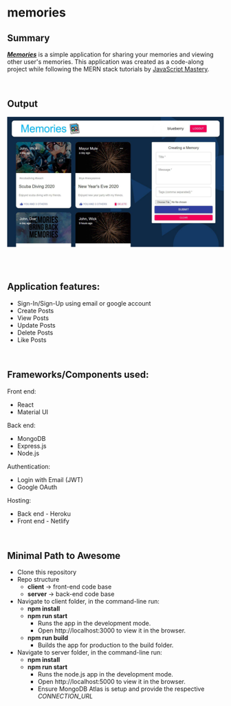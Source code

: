 # memories

## Summary

**_[Memories](https://mern-stack-app-memories.netlify.app/)_** is a simple application for sharing your memories and viewing other user's memories. This application was created as a code-along project while following the MERN stack tutorials by [JavaScript Mastery](https://www.youtube.com/watch?v=ngc9gnGgUdA&list=PL6QREj8te1P7VSwhrMf3D3Xt4V6_SRkhu). 

<br/>

## Output

[<img alt="mern-stack-app-memories-output.jpg" src="output/mern-stack-app-memories-output.jpg" />](https://mern-stack-app-memories.netlify.app/)

<br/>
<br/>

## Application features:

- Sign-In/Sign-Up using email or google account
- Create Posts
- View Posts
- Update Posts
- Delete Posts
- Like Posts

<br/>

## Frameworks/Components used:

Front end:

- React
- Material UI

Back end:

- MongoDB
- Express.js
- Node.js

Authentication:

- Login with Email (JWT)
- Google OAuth

Hosting:

- Back end - Heroku
- Front end - Netlify

<br/>

## Minimal Path to Awesome

- Clone this repository
- Repo structure
  - **client** -> front-end code base
  - **server** -> back-end code base
- Navigate to client folder, in the command-line run:
  - **npm install**
  - **npm run start**
    - Runs the app in the development mode.
    - Open http://localhost:3000 to view it in the browser.
  - **npm run build**
    - Builds the app for production to the build folder.
- Navigate to server folder, in the command-line run:
  - **npm install**
  - **npm run start**
    - Runs the node.js app in the development mode.
    - Open http://localhost:5000 to view it in the browser.
    - Ensure MongoDB Atlas is setup and provide the respective _CONNECTION_URL_
